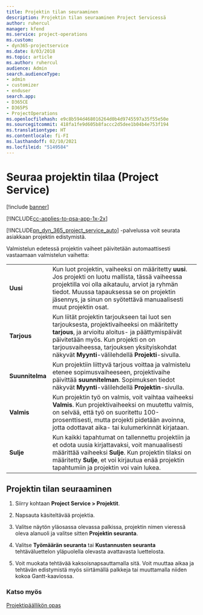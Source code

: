```yaml
---
title: Projektin tilan seuraaminen
description: Projektin tilan seuraaminen Project Servicessä
author: ruhercul
manager: kfend
ms.service: project-operations
ms.custom:
- dyn365-projectservice
ms.date: 8/03/2018
ms.topic: article
ms.author: ruhercul
audience: Admin
search.audienceType:
- admin
- customizer
- enduser
search.app:
- D365CE
- D365PS
- ProjectOperations
ms.openlocfilehash: e9c8b594d468016264d0b4d9745597a35f55e50e
ms.sourcegitcommit: 418fa1fe9d605b8faccc2d5dee1b04b4e753f194
ms.translationtype: HT
ms.contentlocale: fi-FI
ms.lasthandoff: 02/10/2021
ms.locfileid: "5149584"
---
```

# <a name="track-a-projects-status-project-service"></a>Seuraa projektin tilaa (Project Service)

[!include [banner](../includes/psa-now-project-operations.md)]

[!INCLUDE[cc-applies-to-psa-app-1x-2x](../includes/cc-applies-to-psa-app-1x-2x.md)]

[!INCLUDE[pn_dyn_365_project_service_auto](../includes/pn-dyn-365-project-service-auto.md)] -palvelussa voit seurata asiakkaan projektin edistymistä.  

Valmistelun edetessä projektin vaiheet päivitetään automaattisesti vastaamaan valmistelun vaihetta:  


|              |                                                                                                                                                                                                                                                                                                  |
|--------------|--------------------------------------------------------------------------------------------------------------------------------------------------------------------------------------------------------------------------------------------------------------------------------------------------|
|   **Uusi**    | Kun luot projektin, vaiheeksi on määritetty **uusi**. Jos projekti on luotu mallista, tässä vaiheessa projektilla voi olla aikataulu, arviot ja ryhmän tiedot. Muussa tapauksessa se on projektin jäsennys, ja sinun on syötettävä manuaalisesti muut projektin osat. |
|  **Tarjous**   |      Kun liität projektin tarjoukseen tai luot sen tarjouksesta, projektivaiheeksi on määritetty **tarjous**, ja arvioitu aloitus- ja päättymispäivät päivitetään myös. Kun projekti on on tarjousvaiheessa, tarjouksen yksityiskohdat näkyvät **Myynti**-välilehdellä **Projekti**-sivulla.      |
|   **Suunnitelma**   |                                     Kun projektiin liittyvä tarjous voittaa ja valmistelu etenee sopimusvaiheeseen, projektivaihe päivittää **suunnitelman**. Sopimuksen tiedot näkyvät **Myynti**-välilehdellä **Projektin**-sivulla.                                      |
| **Valmis** |                    Kun projektin työ on valmis, voit vaihtaa vaiheeksi **Valmis**. Kun projektivaiheeksi on muutettu valmis, on selvää, että työ on suoritettu 100-prosenttisesti, mutta projekti pidetään avoinna, jotta odottavat aika- tai kulumerkinnät kirjataan.                     |
|  **Sulje**   |           Kun kaikki tapahtumat on tallennettu projektiin ja et odota uusia kirjattavaksi, voit manuaalisesti määrittää vaiheeksi **Sulje**. Kun projektin tilaksi on määritetty **Sulje**, et voi kirjautua enää projektin tapahtumiin ja projektin voi vain lukea.           |

## <a name="to-track-a-projects-status"></a>Projektin tilan seuraaminen  

1.  Siirry kohtaan **Project Service > Projektit**.  

2.  Napsauta käsiteltävää projektia.  

3.  Valitse näytön yläosassa olevassa palkissa, projektin nimen vieressä oleva alanuoli ja valitse sitten **Projektin seuranta**.  

4.  Valitse **Työmäärän seuranta** tai **Kustannusten seuranta** tehtäväluettelon yläpuolella olevasta avattavasta luettelosta.  

5.  Voit muokata tehtävää kaksoisnapsauttamalla sitä. Voit muuttaa aikaa ja tehtävän edistymistä myös siirtämällä palkkeja tai muuttamalla niiden kokoa Gantt-kaaviossa.  

### <a name="see-also"></a>Katso myös  
 [Projektipäällikön opas](../psa/project-manager-guide.md)
